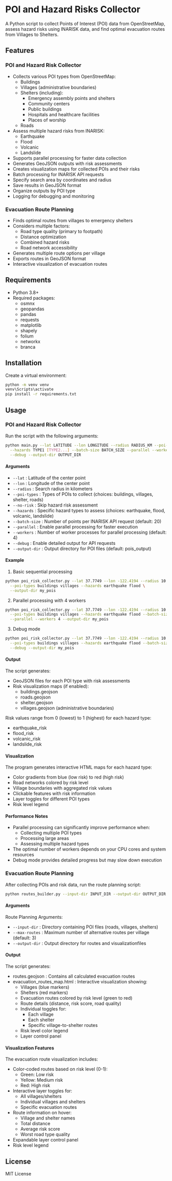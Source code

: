 # POI and Hazard Risks Collector

A Python script to collect Points of Interest (POI) data from OpenStreetMap, assess hazard risks using INARISK data, and find optimal evacuation routes from Villages to Shelters.

## Features

### POI and Hazard Risk Collector
- Collects various POI types from OpenStreetMap:
  - Buildings
  - Villages (administrative boundaries)
  - Shelters (including):
    - Emergency assembly points and shelters
    - Community centers
    - Public buildings
    - Hospitals and healthcare facilities
    - Places of worship
  - Roads
- Assess multiple hazard risks from INARISK:
  - Earthquake
  - Flood
  - Volcanic
  - Landslide
- Supports parallel processing for faster data collection
- Generates GeoJSON outputs with risk assessments
- Creates visualization maps for collected POIs and their risks
- Batch processing for INARISK API requests
- Specify search area by coordinates and radius
- Save results in GeoJSON format
- Organize outputs by POI type
- Logging for debugging and monitoring

### Evacuation Route Planning
- Finds optimal routes from villages to emergency shelters
- Considers multiple factors:
  - Road type quality (primary to footpath)
  - Distance optimization
  - Combined hazard risks
  - Road network accessibility
- Generates multiple route options per village
- Exports routes in GeoJSON format
- Interactive visualization of evacuation routes

## Requirements

- Python 3.8+
- Required packages:
  - osmnx
  - geopandas
  - pandas
  - requests
  - matplotlib
  - shapely
  - folium
  - networkx
  - branca

## Installation
Create a virtual environment:
```bash
python -m venv venv
venv\Scripts\activate
pip install -r requirements.txt
```

## Usage

### POI and Hazard Risk Collector
Run the script with the following arguments:
```bash
python main.py --lat LATITUDE --lon LONGITUDE --radius RADIUS_KM --poi-types TYPE1 [TYPE2 ...] \
  --hazards TYPE1 [TYPE2...] --batch-size BATCH_SIZE --parallel --workers WORKERS \
  --debug --output-dir OUTPUT_DIR
```
#### Arguments
- `--lat` : Latitude of the center point
- `--lon` : Longitude of the center point
- `--radius` : Search radius in kilometers
- `--poi-types` : Types of POIs to collect (choices: buildings, villages, shelter, roads)
- `--no-risk` : Skip hazard risk assessment
- `--hazards` : Specific hazard types to assess (choices: earthquake, flood, volcanic, landslide)
- `--batch-size` : Number of points per INARISK API request (default: 20)
- `--parallel` : Enable parallel processing for faster execution
- `--workers` : Number of worker processes for parallel processing (default: 4)
- `--debug` : Enable detailed output for API requests
- `--output-dir` : Output directory for POI files (default: pois_output)

#### Example
1. Basic sequential processing
```bash
python poi_risk_collector.py --lat 37.7749 --lon -122.4194 --radius 10 \
  --poi-types buildings villages --hazards earthquake flood \
  --output-dir my_pois
```
2. Parallel processing with 4 workers
```bash
python poi_risk_collector.py --lat 37.7749 --lon -122.4194 --radius 10 \
  --poi-types buildings villages --hazards earthquake flood --batch-size 10 \
  --parallel --workers 4 --output-dir my_pois
```
3. Debug mode
```bash
python poi_risk_collector.py --lat 37.7749 --lon -122.4194 --radius 10 \
  --poi-types buildings villages --hazards earthquake flood --batch-size 10 \
  --debug --output-dir my_pois
```
#### Output
The script generates:
- GeoJSON files for each POI type with risk assessments
- Risk visualization maps (if enabled):
  - buildings.geojson
  - roads.geojson
  - shelter.geojson
  - villages.geojson (administrative boundaries)

Risk values range from 0 (lowest) to 1 (highest) for each hazard type:
- earthquake_risk
- flood_risk
- volcanic_risk
- landslide_risk

#### Visualization
The program generates interactive HTML maps for each hazard type:
- Color gradients from blue (low risk) to red (high risk)
- Road networks colored by risk level
- Village boundaries with aggregated risk values
- Clickable features with risk information
- Layer toggles for different POI types
- Risk level legend

#### Performance Notes
- Parallel processing can significantly improve performance when:
  - Collecting multiple POI types
  - Processing large areas
  - Assessing multiple hazard types
- The optimal number of workers depends on your CPU cores and system resources
- Debug mode provides detailed progress but may slow down execution

### Evacuation Route Planning

After collecting POIs and risk data, run the route planning script:
```bash
python routes_builder.py --input-dir INPUT_DIR --output-dir OUTPUT_DIR [--max-routes MAX_ROUTES] [--debug]
```
#### Arguments
Route Planning Arguments:
- `--input-dir` : Directory containing POI files (roads, villages, shelters)
- `--max-routes` : Maximum number of alternative routes per village (default: 3)
- `--output-dir` : Output directory for routes and visualizationfiles 

#### Output
The script generates:
- routes.geojson : Contains all calculated evacuation routes
- evacuation_routes_map.html : Interactive visualization showing:
  - Villages (blue markers)
  - Shelters (red markers)
  - Evacuation routes colored by risk level (green to red)
  - Route details (distance, risk score, road quality)
  - Individual toggles for:
    - Each village
    - Each shelter
    - Specific village-to-shelter routes
  - Risk level color legend
  - Layer control panel

#### Visualization Features
The evacuation route visualization includes:

- Color-coded routes based on risk level (0-1):
  - Green: Low risk
  - Yellow: Medium risk
  - Red: High risk
- Interactive layer toggles for:
  - All villages/shelters
  - Individual villages and shelters
  - Specific evacuation routes
- Route information on hover:
  - Village and shelter names
  - Total distance
  - Average risk score
  - Worst road type quality
- Expandable layer control panel
- Risk level legend

## License
MIT License